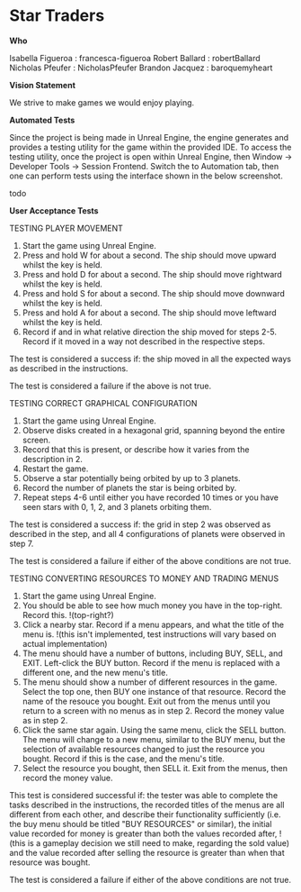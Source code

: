 # Star Traders

**Who**

Isabella Figueroa : francesca-figueroa
Robert Ballard : robertBallard
Nicholas Pfeufer : NicholasPfeufer
Brandon Jacquez : baroquemyheart

**Vision Statement**

We strive to make games we would enjoy playing.

**Automated Tests**

Since the project is being made in Unreal Engine, the engine generates and provides a testing utility for the game within the provided IDE.
To access the testing utility, once the project is open within Unreal Engine, then Window -> Developer Tools -> Session Frontend. Switch the to Automation tab, then one can perform tests using the interface shown in the below screenshot.

todo

**User Acceptance Tests**

TESTING PLAYER MOVEMENT
1. Start the game using Unreal Engine.
2. Press and hold W for about a second. The ship should move upward whilst the key is held.
3. Press and hold D for about a second. The ship should move rightward whilst the key is held.
4. Press and hold S for about a second. The ship should move downward whilst the key is held.
5. Press and hold A for about a second. The ship should move leftward whilst the key is held.
6. Record if and in what relative direction the ship moved for steps 2-5. Record if it moved in a way not described in the respective steps.

The test is considered a success if:
	the ship moved in all the expected ways as described in the instructions.

The test is considered a failure if the above is not true.


TESTING CORRECT GRAPHICAL CONFIGURATION
1. Start the game using Unreal Engine.
2. Observe disks created in a hexagonal grid, spanning beyond the entire screen.
3. Record that this is present, or describe how it varies from the description in 2.
4. Restart the game.
5. Observe a star potentially being orbited by up to 3 planets.
6. Record the number of planets the star is being orbited by.
7. Repeat steps 4-6 until either you have recorded 10 times or you have seen stars with 0, 1, 2, and 3 planets orbiting them.

The test is considered a success if:
	the grid in step 2 was observed as described in the step,
	and all 4 configurations of planets were observed in step 7.

The test is considered a failure if either of the above conditions are not true.


TESTING CONVERTING RESOURCES TO MONEY AND TRADING MENUS
1. Start the game using Unreal Engine.
2. You should be able to see how much money you have in the top-right. Record this. !(top-right?)
3. Click a nearby star. Record if a menu appears, and what the title of the menu is. !(this isn't implemented, test instructions will vary based on actual implementation)
4. The menu should have a number of buttons, including BUY, SELL, and EXIT. Left-click the BUY button. Record if the menu is replaced with a different one, and the new menu's title.
5. The menu should show a number of different resources in the game. Select the top one, then BUY one instance of that resource. Record the name of the resouce you bought. Exit out from the menus until you return to a screen with no menus as in step 2. Record the money value as in step 2.
6. Click the same star again. Using the same menu, click the SELL button. The menu will change to a new menu, similar to the BUY menu, but the selection of available resources changed to just the resource you bought. Record if this is the case, and the menu's title.
7. Select the resource you bought, then SELL it. Exit from the menus, then record the money value.

This test is considered successful if:
	the tester was able to complete the tasks described in the instructions,
	the recorded titles of the menus are all different from each other, and describe their functionality sufficiently (i.e. the buy menu should be titled "BUY RESOURCES" or similar),
	the initial value recorded for money is greater than both the values recorded after, !(this is a gameplay decision we still need to make, regarding the sold value)
	and the value recorded after selling the resource is greater than when that resource was bought.

The test is considered a failure if either of the above conditions are not true.
